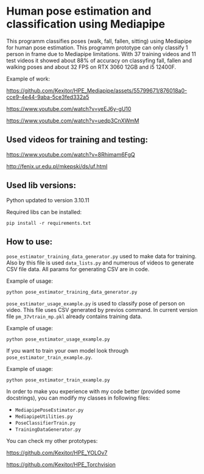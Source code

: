 # Human pose estimation and classification using Mediapipe

This programm classifies poses (walk, fall, fallen, sitting) using Mediapipe for human pose estimation. This programm prototype can only classify 1 person in frame due to Mediapipe limitations. With 37 training videos and 11 test videos it showed about 88% of accuracy on classyfing fall, fallen and walking poses and about 32 FPS on RTX 3060 12GB and i5 12400F.

Example of work: 

https://github.com/Kexitor/HPE_Mediapipe/assets/55799671/876018a0-cce9-4e44-9aba-5ce3fed332a5

https://www.youtube.com/watch?v=yeEJ6y-gU10

https://www.youtube.com/watch?v=uedp3CnXWmM

## Used videos for training and testing:

https://www.youtube.com/watch?v=8Rhimam6FgQ

http://fenix.ur.edu.pl/mkepski/ds/uf.html

## Used lib versions:

Python updated to version 3.10.11

Required libs can be installed:

```
pip install -r requirements.txt
```

<!--Python==3.7.8

matplotlib==3.5.3

mediapipe-0.9.0.1

numpy==1.21.6

opencv-python==4.7.0.72

pandas==1.3.5

scikit-learn==1.0.2

scipy==1.7.3-->


## How to use:

`pose_estimator_training_data_generator.py` used to make data for training. Also by this file is used `data_lists.py` and numerous of videos to generate CSV file data. All params for generating CSV are in code.


Example of usage:
```
python pose_estimator_training_data_generator.py
```

`pose_estimator_usage_example.py` is used to classify pose of person on video. This file uses CSV generated by previos command. In current version file `pm_37vtrain_mp.pkl` already contains training data.

Example of usage:
```
python pose_estimator_usage_example.py
```

If you want to train your own model look through `pose_estimator_train_example.py`.

Example of usage:
```
python pose_estimator_train_example.py
```

In order to make you experience with my code better (provided some docstrings), you can modify my classes in following files:

* `MediapipePoseEstimator.py`
* `MediapipeUtilities.py`
* `PoseClassifierTrain.py`
* `TrainingDataGenerator.py`

You can check my other prototypes: 

https://github.com/Kexitor/HPE_YOLOv7

https://github.com/Kexitor/HPE_Torchvision



